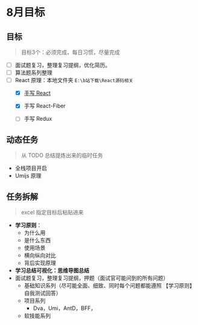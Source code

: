 # 8月目标

## 目标

> 目标3个：必须完成，每日习惯，尽量完成

- [ ] 面试题复习，整理复习提纲，优化简历。
- [ ] 算法题系列整理
- [ ] React 原理：本地文件夹 `E:\b站下载\React源码相关`
  - [x] [手写 React](https://github.com/Jsmond2016/react-source) 
  - [x] 手写 React-Fiber
  - [ ] 手写 Redux


## 动态任务

> 从 TODO 总结提炼出来的临时任务

- 全栈项目开启
- Umijs 原理

## 任务拆解

> excel 指定目标后粘贴进来

- **学习原则**：
  - 为什么用
  - 是什么东西
  - 使用场景
  - 横向纵向对比
  - 背后实现原理
- **学习总结可视化：思维导图总结**
- 面试题复习，整理复习提纲，押题（面试官可能问到的所有问题）
  - 基础知识系列（尽可能全面、细致、同时每个问题都能遵照 【学习原则】自我测试回答）
  - 项目系列
    - Dva，Umi，AntD，BFF，
  - 软技能系列
